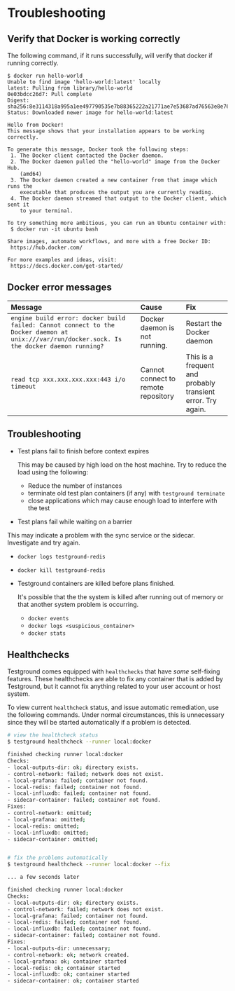 # Troubleshooting

## Verify that Docker is working correctly

The following command, if it runs successfully, will verify that docker if running correctly.

```text
$ docker run hello-world
Unable to find image 'hello-world:latest' locally
latest: Pulling from library/hello-world
0e03bdcc26d7: Pull complete 
Digest: sha256:8e3114318a995a1ee497790535e7b88365222a21771ae7e53687ad76563e8e76
Status: Downloaded newer image for hello-world:latest

Hello from Docker!
This message shows that your installation appears to be working correctly.

To generate this message, Docker took the following steps:
 1. The Docker client contacted the Docker daemon.
 2. The Docker daemon pulled the "hello-world" image from the Docker Hub.
    (amd64)
 3. The Docker daemon created a new container from that image which runs the
    executable that produces the output you are currently reading.
 4. The Docker daemon streamed that output to the Docker client, which sent it
    to your terminal.

To try something more ambitious, you can run an Ubuntu container with:
 $ docker run -it ubuntu bash

Share images, automate workflows, and more with a free Docker ID:
 https://hub.docker.com/

For more examples and ideas, visit:
 https://docs.docker.com/get-started/
```

## Docker error messages

| Message | Cause | Fix |
| :--- | :--- | :--- |
| `engine build error: docker build failed: Cannot connect to the Docker daemon at unix:///var/run/docker.sock. Is the docker daemon running?` | Docker daemon is not running.  | Restart the Docker daemon |
| `read tcp xxx.xxx.xxx.xxx:443 i/o timeout` | Cannot connect to remote repository | This is a frequent and probably transient error. Try again. |

## Troubleshooting

* Test plans fail to finish before context expires

  This may be caused by high load on the host machine. Try to reduce the load using the following:

  * Reduce the number of instances
  * terminate old test plan containers \(if any\) with `testground terminate`
  * close applications which may cause enough load to interfere with the test

*  Test plans fail while waiting on a barrier

  This may indicate a problem with the sync service or the sidecar. Investigate and try again.

  * `docker logs testground-redis`
  * `docker kill testground-redis`

* Testground containers are killed before plans finished.

  It's possible that the the system is killed after running out of memory or that another system problem is occurring.

  * `docker events`
  * `docker logs <suspicious_container>`
  * `docker stats`

## Healthchecks

Testground comes equipped with `healthchecks` that have _some_ self-fixing features. These healthchecks are able to fix any container that is added by Testground, but it cannot fix anything related to your user account or host system.

To view current `healthcheck` status, and issue automatic remediation, use the following commands. Under normal circumstances, this is unnecessary since they will be started automatically if a problem is detected.

```bash
# view the healthcheck status
$ testground healthcheck --runner local:docker

finished checking runner local:docker
Checks:
- local-outputs-dir: ok; directory exists.
- control-network: failed; network does not exist.
- local-grafana: failed; container not found.
- local-redis: failed; container not found.
- local-influxdb: failed; container not found.
- sidecar-container: failed; container not found.
Fixes:
- control-network: omitted; 
- local-grafana: omitted; 
- local-redis: omitted; 
- local-influxdb: omitted; 
- sidecar-container: omitted; 


# fix the problems automatically
$ testground healthcheck --runner local:docker --fix

... a few seconds later

finished checking runner local:docker
Checks:
- local-outputs-dir: ok; directory exists.
- control-network: failed; network does not exist.
- local-grafana: failed; container not found.
- local-redis: failed; container not found.
- local-influxdb: failed; container not found.
- sidecar-container: failed; container not found.
Fixes:
- local-outputs-dir: unnecessary; 
- control-network: ok; network created.
- local-grafana: ok; container started
- local-redis: ok; container started
- local-influxdb: ok; container started
- sidecar-container: ok; container started

```

